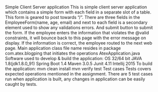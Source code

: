  Simple Client Server application
This is simple client server application which contains a simple form with each field in a separate slot of a table. This form is geared to post towards “/”. 
There are three fields in the EmployeeForm(name, age, email) and next to each field is a secondary element used to show any validations errors.
And submit button to submit the form. If the employee enters the information that violates the  @valid constraints, it will bounce back to this page with the error message on display. If the information is correct, the employee routed to the next web page. 
Main application class file name resides in package com.atex.blogping  that initiates the operations
AtexApplication.java
Software used to develop & build the application:
OS 32/64 bit JAVA 1.8(jdk1.8.0_91) Spring Boot 1.4 Maven 3.0.5 Junit 4.11 Intellij 2015
To build the application:
mvn clean install mvn verify test
Test cases
Tests covers expected operations mentioned in the assignment. There are 5 test cases run when application is built, any changes in application can be easily caught by tests.
